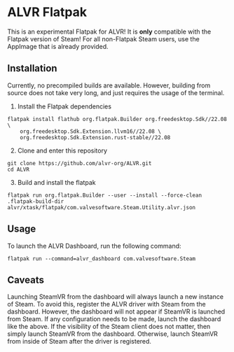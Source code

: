 # ALVR Flatpak

This is an experimental Flatpak for ALVR! It is **only** compatible with the Flatpak version of Steam! For all non-Flatpak Steam users, use the AppImage that is already provided.

## Installation

Currently, no precompiled builds are available. However, building from source does not take very long, and just requires the usage of the terminal.

1. Install the Flatpak dependencies 

```
flatpak install flathub org.flatpak.Builder org.freedesktop.Sdk//22.08 \
    org.freedesktop.Sdk.Extension.llvm16//22.08 \
    org.freedesktop.Sdk.Extension.rust-stable//22.08
```

2. Clone and enter this repository

```
git clone https://github.com/alvr-org/ALVR.git
cd ALVR
```

3. Build and install the flatpak

```
flatpak run org.flatpak.Builder --user --install --force-clean .flatpak-build-dir alvr/xtask/flatpak/com.valvesoftware.Steam.Utility.alvr.json
```

## Usage

To launch the ALVR Dashboard, run the following command:

```
flatpak run --command=alvr_dashboard com.valvesoftware.Steam
```

## Caveats

Launching SteamVR from the dashboard will always launch a new instance of Steam. To avoid this, register the ALVR driver with Steam from the dashboard. However, the dashboard will not appear if SteamVR is launched from Steam. If any configuration needs to be made, launch the dashboard like the above. If the visibility of the Steam client does not matter, then simply launch SteamVR from the dashboard. Otherwise, launch SteamVR from inside of Steam after the driver is registered.
